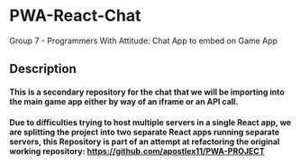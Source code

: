 # PWA-React-Chat

Group 7 - Programmers With Attitude: Chat App to embed on Game App

## Description

#### This is a secondary repository for the chat that we will be importing into the main game app either by way of an iframe or an API call.

#### Due to difficulties trying to host multiple servers in a single React app, we are splitting the project into two separate React apps running separate servers, this Repository is part of an attempt at refactoring the original working repository: https://github.com/apostlex11/PWA-PROJECT
